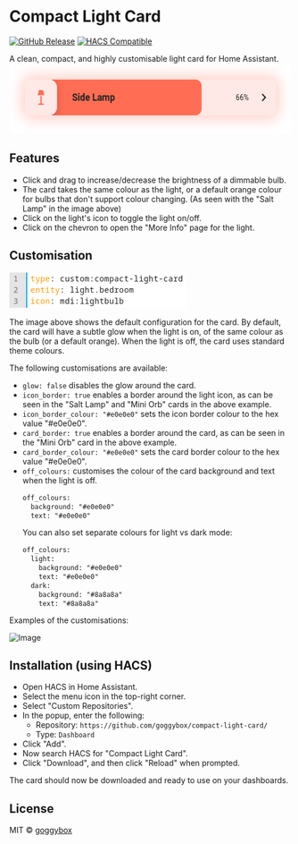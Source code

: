 # Compact Light Card
[![GitHub Release](https://img.shields.io/github/v/release/goggybox/compact-light-card?include_prereleases&style=flat-square)](https://github.com/goggybox/compact-light-card/releases)
[![HACS Compatible](https://img.shields.io/badge/HACS-Custom-orange.svg?style=flat-square)](https://github.com/hacs/integration)

A clean, compact, and highly customisable light card for Home Assistant.
<img width="560" height="125" alt="Image" src="img/img1.png" />

## Features
- Click and drag to increase/decrease the brightness of a dimmable bulb.
- The card takes the same colour as the light, or a default orange colour for bulbs that don't support colour changing. (As seen with the "Salt Lamp" in the image above)
- Click on the light's icon to toggle the light on/off.
- Click on the chevron to open the "More Info" page for the light.

## Customisation
<img width="317" height="63" alt="Image" src="img/img2.png" />

The image above shows the default configuration for the card. By default, the card will have a subtle glow when the light is on, of the same colour as the bulb (or a default orange). When the light is off, the card uses standard theme colours.

The following customisations are available:

- `glow: false` disables the glow around the card.
- `icon_border: true` enables a border around the light icon, as can be seen in the "Salt Lamp" and "Mini Orb" cards in the above example.
- `icon_border_colour: "#e0e0e0"` sets the icon border colour to the hex value "#e0e0e0".
- `card_border: true` enables a border around the card, as can be seen in the "Mini Orb" card in the above example.
- `card_border_colour: "#e0e0e0"` sets the card border colour to the hex value "#e0e0e0".
- `off_colours:` customises the colour of the card background and text when the light is off.
  ```
  off_colours:
    background: "#e0e0e0"
    text: "#e0e0e0"
  ```
  You can also set separate colours for light vs dark mode:
  ```
  off_colours:
    light:
      background: "#e0e0e0"
      text: "#e0e0e0"
    dark:
      background: "#8a8a8a"
      text: "#8a8a8a"

Examples of the customisations:

<img width="560" height="331" alt="Image" src="img/img3.png" />

## Installation (using HACS)
- Open HACS in Home Assistant.
- Select the menu icon in the top-right corner.
- Select "Custom Repositories".
- In the popup, enter the following:
  - Repository: `https://github.com/goggybox/compact-light-card/`
  - Type: `Dashboard`
- Click "Add".
- Now search HACS for "Compact Light Card".
- Click "Download", and then click "Reload" when prompted.

The card should now be downloaded and ready to use on your dashboards.

## License
MIT © [goggybox](https://github.com/goggybox)
